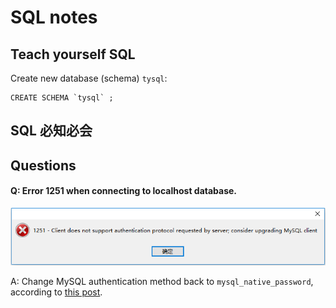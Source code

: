 # SQL notes

## Teach yourself SQL

Create new database (schema) `tysql`: 

```
CREATE SCHEMA `tysql` ;
```



## SQL 必知必会



## Questions

#### Q: Error 1251 when connecting to localhost database.

![](img\navicat_error.png)

A: Change MySQL authentication method back to `mysql_native_password`, according to [this post](https://blog.csdn.net/seventopalsy/article/details/80195246).